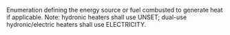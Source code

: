 ﻿Enumeration defining the energy source or fuel combusted to generate heat if applicable.  Note: hydronic heaters shall use UNSET; dual-use hydronic/electric heaters shall use ELECTRICITY.

